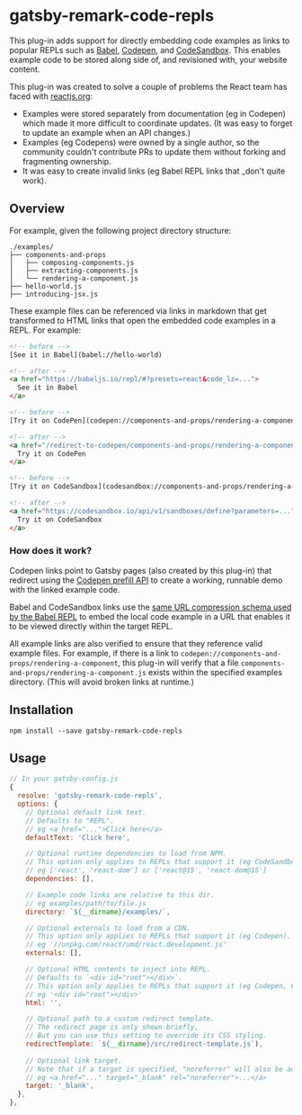 # gatsby-remark-code-repls

This plug-in adds support for directly embedding code examples as links to popular REPLs such as [Babel](https://babeljs.io/repl/), [Codepen](https://codepen.io/), and [CodeSandbox](https://codesandbox.io/). This enables example code to be stored along side of, and revisioned with, your website content.

This plug-in was created to solve a couple of problems the React team has faced with [reactjs.org](https://github.com/reactjs/reactjs.org):
* Examples were stored separately from documentation (eg in Codepen) which made it more difficult to coordinate updates. (It was easy to forget to update an example when an API changes.)
* Examples (eg Codepens) were owned by a single author, so the community couldn't contribute PRs to update them without forking and fragmenting ownership.
* It was easy to create invalid links (eg Babel REPL links that _don't quite work).

## Overview

For example, given the following project directory structure:
```
./examples/
├── components-and-props
│   ├── composing-components.js
│   ├── extracting-components.js
│   └── rendering-a-component.js
├── hello-world.js
├── introducing-jsx.js
```

These example files can be referenced via links in markdown that get transformed to HTML links that open the embedded code examples in a REPL. For example:
```html
<!-- before -->
[See it in Babel](babel://hello-world)

<!-- after -->
<a href="https://babeljs.io/repl/#?presets=react&code_lz=...">
  See it in Babel
</a>

<!-- before -->
[Try it on CodePen](codepen://components-and-props/rendering-a-component)

<!-- after -->
<a href="/redirect-to-codepen/components-and-props/rendering-a-component">
  Try it on CodePen
</a>

<!-- before -->
[Try it on CodeSandbox](codesandbox://components-and-props/rendering-a-component)

<!-- after -->
<a href="https://codesandbox.io/api/v1/sandboxes/define?parameters=...">
  Try it on CodeSandbox
</a>
```

### How does it work?

Codepen links point to Gatsby pages (also created by this plug-in) that redirect using the [Codepen prefill API](https://blog.codepen.io/documentation/api/prefill/) to create a working, runnable demo with the linked example code.

Babel and CodeSandbox links use the [same URL compression schema used by the Babel REPL](https://github.com/babel/website/blob/c9dd1f516985f7267eb58c286789e0c66bc0a21d/js/repl/UriUtils.js#L22-L26) to embed the local code example in a URL that enables it to be viewed directly within the target REPL.

All example links are also verified to ensure that they reference valid example files. For example, if there is a link to `codepen://components-and-props/rendering-a-component`, this plug-in will verify that a file `components-and-props/rendering-a-component.js` exists within the specified examples directory. (This will avoid broken links at runtime.)

## Installation

`npm install --save gatsby-remark-code-repls`

## Usage

```javascript
// In your gatsby-config.js
{
  resolve: 'gatsby-remark-code-repls',
  options: {
    // Optional default link text.
    // Defaults to "REPL".
    // eg <a href="...">Click here</a>
    defaultText: 'Click here',

    // Optional runtime dependencies to load from NPM.
    // This option only applies to REPLs that support it (eg CodeSandbox).
    // eg ['react', 'react-dom'] or ['react@15', 'react-dom@15']
    dependencies: [],

    // Example code links are relative to this dir.
    // eg examples/path/to/file.js
    directory: `${__dirname}/examples/`,

    // Optional externals to load from a CDN.
    // This option only applies to REPLs that support it (eg Codepen).
    // eg '//unpkg.com/react/umd/react.development.js'
    externals: [],

    // Optional HTML contents to inject into REPL.
    // Defaults to `<div id="root"></div>`.
    // This option only applies to REPLs that support it (eg Codepen, CodeSandbox).
    // eg '<div id="root"></div>'
    html: '',

    // Optional path to a custom redirect template.
    // The redirect page is only shown briefly,
    // But you can use this setting to override its CSS styling.
    redirectTemplate: `${__dirname}/src/redirect-template.js`),
    
    // Optional link target.
    // Note that if a target is specified, "noreferrer" will also be added.
    // eg <a href="..." target="_blank" rel="noreferrer">...</a>
    target: '_blank',
  },
},
```